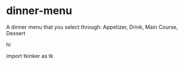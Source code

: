 # dinner-menu
A dinner menu that you select through: Appetizer, Drink, Main Course, Dessert

hi

import tkinker as tk
